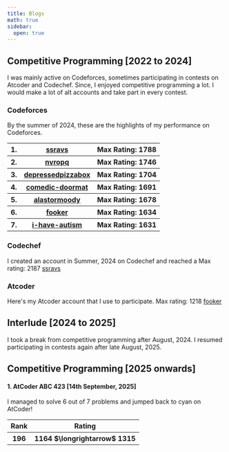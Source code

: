 ```yaml
---
title: Blogs
math: true
sidebar:
  open: true
---
```


## Competitive Programming [2022 to 2024]
I was mainly active on Codeforces, sometimes participating in contests on Atcoder and Codechef. Since, I enjoyed competitive programming a lot. I would make a lot of alt accounts and take part in every contest.

### Codeforces

By the summer of 2024, these are the highlights of my performance on Codeforces.

<table>
  <tr>
    <th>1.</th>
    <th><a href="https://codeforces.com/profile/ssravs">ssravs</a></th>
    <th>Max Rating: 1788</th>
  </tr>
  <tr>
    <th>2.</th>
    <th><a href="https://codeforces.com/profile/nvropq">nvropq</a></th>
    <th>Max Rating: 1746</th>
  </tr>
  <tr>
    <th>3.</th>
    <th><a href="https://codeforces.com/profile/depressedpizzabox">depressedpizzabox</a></th>
    <th>Max Rating: 1704</th>
  </tr>
  <tr>
    <th>4.</th>
    <th><a href="https://codeforces.com/profile/comedic-doormat">comedic-doormat</a></th>
    <th>Max Rating: 1691</th>
  </tr>
  <tr>
    <th>5.</th>
    <th><a href="https://codeforces.com/profile/alastormoody">alastormoody</a></th>
    <th>Max Rating: 1678</th>
  </tr>
  <tr>
    <th>6.</th>
    <th><a href="https://codeforces.com/profile/fooker">fooker</a></th>
    <th>Max Rating: 1634</th>
  </tr>
  <tr>
    <th>7.</th>
    <th><a href="https://codeforces.com/profile/i-have-autism">i-have-autism</a></th>
    <th>Max Rating: 1631</th>
  </tr>
</table>

### Codechef
I created an account in Summer, 2024 on Codechef and reached a Max rating: 2187 <a href="https://www.codechef.com/users/ssravs">ssravs</a>

### Atcoder
Here's my Atcoder account that I use to participate. Max rating: 1218 <a href="https://atcoder.jp/users/fooker">fooker</a>

## Interlude [2024 to 2025]
I took a break from competitive programming after August, 2024. I resumed participating in contests again after late August, 2025. 

## Competitive Programming [2025 onwards]

#### 1. AtCoder ABC 423 [14th September, 2025] 
I managed to solve $6$ out of $7$ problems and jumped back to cyan on AtCoder!
<table>
  <tr>
    <th>Rank</th>
    <th>Rating</th>
  </tr>
  <tr>
    <th>196</th>
    <th>1164 $\longrightarrow$ 1315</th>
  </tr>
</table>

